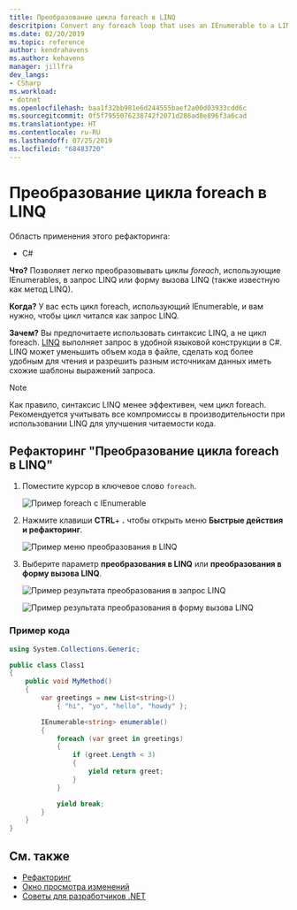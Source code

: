 ```yaml
---
title: Преобразование цикла foreach в LINQ
descritpion: Convert any foreach loop that uses an IEnumerable to a LINQ query or a LINQ call form (also known as a LINQ method).
ms.date: 02/20/2019
ms.topic: reference
author: kendrahavens
ms.author: kehavens
manager: jillfra
dev_langs:
- CSharp
ms.workload:
- dotnet
ms.openlocfilehash: baa1f32bb981e6d244555baef2a00d03933cdd6c
ms.sourcegitcommit: 0f5f7955076238742f2071d286ad8e896f3a6cad
ms.translationtype: HT
ms.contentlocale: ru-RU
ms.lasthandoff: 07/25/2019
ms.locfileid: "68483720"
---
```

# <a name="convert-a-foreach-loop-to-linq"></a>Преобразование цикла foreach в LINQ

Область применения этого рефакторинга:

- C#

**Что?** Позволяет легко преобразовывать циклы *foreach*, использующие IEnumerables, в запрос LINQ или форму вызова LINQ (также известную как метод LINQ).

**Когда?** У вас есть цикл foreach, использующий IEnumerable, и вам нужно, чтобы цикл читался как запрос LINQ.

**Зачем?** Вы предпочитаете использовать синтаксис LINQ, а не цикл foreach. [LINQ](/dotnet/csharp/programming-guide/concepts/linq/introduction-to-linq) выполняет запрос в удобной языковой конструкции в C#. LINQ может уменьшить объем кода в файле, сделать код более удобным для чтения и разрешить разным источникам данных иметь схожие шаблоны выражений запроса.

> [!NOTE]
> Как правило, синтаксис LINQ менее эффективен, чем цикл foreach. Рекомендуется учитывать все компромиссы в производительности при использовании LINQ для улучшения читаемости кода.

## <a name="convert-a-foreach-loop-to-linq-refactoring"></a>Рефакторинг "Преобразование цикла foreach в LINQ"

1. Поместите курсор в ключевое слово `foreach`.

    ![Пример foreach с IEnumerable](media/convert-foreach-to-LINQ.png)

2. Нажмите клавиши **CTRL**+ **.** чтобы открыть меню **Быстрые действия и рефакторинг**.

   ![Пример меню преобразования в LINQ](media/convert-foreach-to-LINQ-codefix.png)

3. Выберите параметр **преобразования в LINQ** или **преобразования в форму вызова LINQ**.

   ![Пример результата преобразования в запрос LINQ](media/convert-foreach-to-LINQ-result.png)

   ![Пример результата преобразования в форму вызова LINQ](media/convert-foreach-to-LINQ-callform-result.png)

### <a name="sample-code"></a>Пример кода

```csharp
using System.Collections.Generic;

public class Class1
{
    public void MyMethod()
    {
        var greetings = new List<string>()
            { "hi", "yo", "hello", "howdy" };

        IEnumerable<string> enumerable()
        {
            foreach (var greet in greetings)
            {
                if (greet.Length < 3)
                {
                    yield return greet;
                }
            }

            yield break;
        }
    }
}
```

## <a name="see-also"></a>См. также

- [Рефакторинг](../refactoring-in-visual-studio.md)
- [Окно просмотра изменений](../../ide/preview-changes.md)
- [Советы для разработчиков .NET](../csharp-developer-productivity.md)
